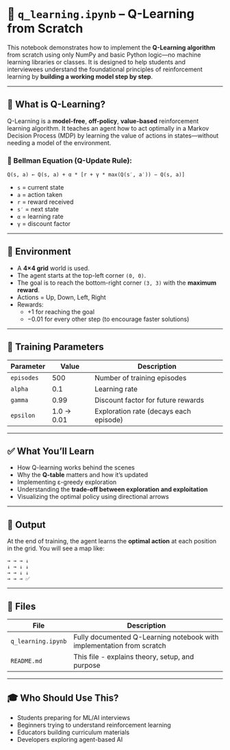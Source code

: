 # 📘 `q_learning.ipynb` – Q-Learning from Scratch

This notebook demonstrates how to implement the **Q-Learning algorithm** from scratch using only NumPy and basic Python logic—no machine learning libraries or classes. It is designed to help students and interviewees understand the foundational principles of reinforcement learning by **building a working model step by step**.

---

## 📌 What is Q-Learning?

Q-Learning is a **model-free**, **off-policy**, **value-based** reinforcement learning algorithm. It teaches an agent how to act optimally in a Markov Decision Process (MDP) by learning the value of actions in states—without needing a model of the environment.

### 🧠 Bellman Equation (Q-Update Rule):
```
Q(s, a) ← Q(s, a) + α * [r + γ * max(Q(s′, a′)) − Q(s, a)]
```
- `s` = current state  
- `a` = action taken  
- `r` = reward received  
- `s′` = next state  
- `α` = learning rate  
- `γ` = discount factor  

---

## 🧱 Environment

- A **4×4 grid** world is used.
- The agent starts at the top-left corner `(0, 0)`.
- The goal is to reach the bottom-right corner `(3, 3)` with the **maximum reward**.
- Actions = Up, Down, Left, Right
- Rewards:
  - +1 for reaching the goal  
  - −0.01 for every other step (to encourage faster solutions)

---

## 🔁 Training Parameters

| Parameter         | Value          | Description |
|------------------|----------------|-------------|
| `episodes`       | 500            | Number of training episodes |
| `alpha`          | 0.1            | Learning rate |
| `gamma`          | 0.99           | Discount factor for future rewards |
| `epsilon`        | 1.0 → 0.01     | Exploration rate (decays each episode) |

---

## ✅ What You’ll Learn

- How Q-learning works behind the scenes  
- Why the **Q-table** matters and how it’s updated  
- Implementing ε-greedy exploration  
- Understanding the **trade-off between exploration and exploitation**  
- Visualizing the optimal policy using directional arrows  

---

## 🧭 Output

At the end of training, the agent learns the **optimal action** at each position in the grid. You will see a map like:

```
→ → → ↓  
↓ → ↓ ↓  
→ → ↓ ↓  
→ → → ✅
```

---

## 📂 Files

| File                          | Description |
|------------------------------|-------------|
| `q_learning.ipynb`           | Fully documented Q-Learning notebook with implementation from scratch |
| `README.md`                  | This file - explains theory, setup, and purpose |

---

## 🎓 Who Should Use This?

- Students preparing for ML/AI interviews  
- Beginners trying to understand reinforcement learning  
- Educators building curriculum materials  
- Developers exploring agent-based AI  

